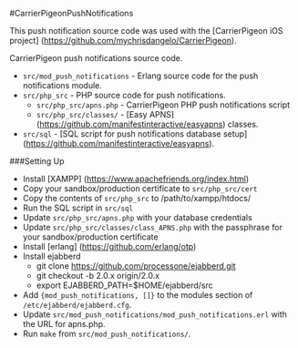 #CarrierPigeonPushNotifications

This push notification source code was used with the [CarrierPigeon iOS project] (https://github.com/mychrisdangelo/CarrierPigeon).

CarrierPigeon push notifications source code.

- `src/mod_push_notifications` - Erlang source code for the push notifications module.
- `src/php_src` - PHP source code for push notifications.
  - `src/php_src/apns.php` - CarrierPigeon PHP push notifications script 
  - `src/php_src/classes/` - [Easy APNS] (https://github.com/manifestinteractive/easyapns) classes.
- `src/sql` - [SQL script for push notifications database setup] (https://github.com/manifestinteractive/easyapns).



###Setting Up

- Install [XAMPP] (https://www.apachefriends.org/index.html)
- Copy your sandbox/production certificate to `src/php_src/cert`
- Copy the contents of `src/php_src` to /path/to/xampp/htdocs/
- Run the SQL script in `src/sql`
- Update `src/php_src/apns.php` with your database credentials 
- Update `src/php_src/classes/class_APNS.php` with the passphrase for your sandbox/production certificate
- Install [erlang] (https://github.com/erlang/otp)
- Install ejabberd
  - git clone https://github.com/processone/ejabberd.git
  - git checkout -b 2.0.x origin/2.0.x
  - export EJABBERD_PATH=$HOME/ejabberd/src
- Add `{mod_push_notifications, []}` to the modules section of `/etc/ejabberd/ejabberd.cfg`.
- Update `src/mod_push_notifications/mod_push_notifications.erl` with the URL for apns.php.
- Run `make` from `src/mod_push_notifications/`.

